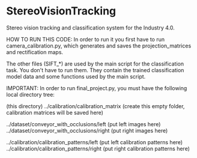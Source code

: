 # StereoVisionTracking
Stereo vision tracking and classification system for the Industry 4.0.


HOW TO RUN THIS CODE:
In order to run it you first have to run camera_calibration.py, which generates and saves the projection_matrices and rectification maps.

The other files (SIFT_*) are used by the main script for the classification task. You don't have to run them. They contain the trained classification model data and some functions used by the main script.

IMPORTANT:
In order to run final_project.py, you must have the following local directory tree:

(this directory)
../calibration/calibration_matrix               (create this empty folder, calibration matrices will be saved here)

../dataset/conveyor_with_occlusions/left        (put left images here)
../dataset/conveyor_with_occlusions/right       (put right images here)

../calibration/calibration_patterns/left        (put left calibration patterns here)
../calibration/calibration_patterns/right       (put right calibration patterns here)
